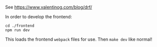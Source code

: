 See https://www.valentinog.com/blog/drf/

In order to develop the frontend:
```
cd ./frontend
npm run dev
```

This loads the frontend `webpack` files for use. Then `make dev` like normal!
